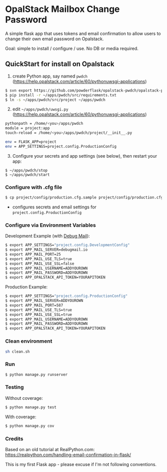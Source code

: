 # OpalStack Mailbox Change Password

A simple flask app that uses tokens and email confirmation to 
allow users to change their own email password on Opalstack.

Goal: simple to install / configure / use.  No DB or media required.

## QuickStart for install on Opalstack

1. create Python app, say named `pwdch` (https://help.opalstack.com/article/60/pythonuwsgi-applications)
```sh
$ svn export https://github.com/powderflask/opalstack-pwdch/opalstack-pwdch.git/trunk ~/apps/pwdch/sr
$ pip install -r ~/apps/pwdch/src/requirements.txt
$ ln -s ~/apps/pwdch/src/project ~/apps/pwdch
```

2. edit `~/apps/pwdch/uwsgi.py`  (https://help.opalstack.com/article/60/pythonuwsgi-applications)
```sh
pythonpath = /home/<you>/apps/pwdch
module = project:app
touch-reload = /home/<you>/apps/pwdch/project/__init__.py

env = FLASK_APP=project
env = APP_SETTINGS=project.config.ProductionConfig
```

3. Configure your secrets and app settings (see below), then restart your app:
```shell script
$ ~/apps/pwdch/stop
$ ~/apps/pwdch/start
```


### Configure with .cfg file
```sh
$ cp project/config/production.cfg.sample project/config/production.cfg
```  
  - configures secrets and email settings for `project.config.ProductionConfig`
  
### Configure via Environment Variables

Development Example (with [Debug Mail](https://debugmail.io)):

```sh
$ export APP_SETTINGS="project.config.DevelopmentConfig"
$ export APP_MAIL_SERVER=debugmail.io
$ export APP_MAIL_PORT=25
$ export APP_MAIL_USE_TLS=true
$ export APP_MAIL_USE_SSL=false
$ export APP_MAIL_USERNAME=ADDYOUROWN
$ export APP_MAIL_PASSWORD=ADDYOUROWN
$ export APP_OPALSTACK_API_TOKEN=YOURAPITOKEN
```

Production Example:

```sh
$ export APP_SETTINGS="project.config.ProductionConfig"
$ export APP_MAIL_SERVER=ADDYOUROWN
$ export APP_MAIL_PORT=587
$ export APP_MAIL_USE_TLS=true
$ export APP_MAIL_USE_SSL=true
$ export APP_MAIL_USERNAME=ADDYOUROWN
$ export APP_MAIL_PASSWORD=ADDYOUROWN
$ export APP_OPALSTACK_API_TOKEN=YOURAPITOKEN
```

### Clean environment

```sh
sh clean.sh
```

### Run

```sh
$ python manage.py runserver
```

### Testing

Without coverage:

```sh
$ python manage.py test
```

With coverage:

```sh
$ python manage.py cov
```

### Credits

Based on an old tutorial at RealPython.com:  https://realpython.com/handling-email-confirmation-in-flask/

This is my first Flask app - please excuse if I'm not following conventions.
